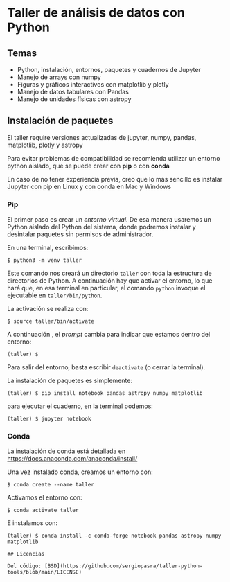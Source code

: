 # Taller de análisis de datos con Python


## Temas

* Python, instalación, entornos, paquetes y cuadernos de Jupyter
* Manejo de arrays con numpy
* Figuras y gráficos interactivos con matplotlib y plotly
* Manejo de datos tabulares con Pandas
* Manejo de unidades físicas con astropy

## Instalación de paquetes

El taller require versiones actualizadas de jupyter, numpy, pandas, matplotlib,
plotly y astropy

Para evitar problemas de compatibilidad se recomienda utilizar un entorno
python aislado, que se puede crear con **pip** o con **conda**

En caso de no tener experiencia previa, creo que lo más sencillo es 
instalar Jupyter con pip en Linux y con conda en Mac y Windows

### Pip

El primer paso es crear un *entorno virtual*. De esa manera usaremos un Python aislado del Python del sistema, donde podremos instalar y desintalar paquetes sin permisos de administrador.

En una terminal, escribimos:

```
$ python3 -m venv taller
```

Este comando nos creará un directorio `taller` con toda la estructura
de directorios de Python. A continuación hay que activar el entorno, lo
que hará que, en esa terminal en particular, el comando `python` invoque
el ejecutable en `taller/bin/python`.

La activación se realiza con:
```
$ source taller/bin/activate
```

A continuación , el *prompt* cambia para indicar que estamos dentro del
entorno:

```
(taller) $
```

Para salir del entorno, basta escribir `deactivate` (o cerrar la terminal).

La instalación de paquetes es simplemente:

```
(taller) $ pip install notebook pandas astropy numpy matplotlib
```

para ejecutar el cuaderno, en la terminal podemos:


```
(taller) $ jupyter notebook
```

### Conda

La instalación de conda está detallada en
https://docs.anaconda.com/anaconda/install/

Una vez instalado conda, creamos un entorno con:

```
$ conda create --name taller
```

Activamos el entorno con:
```
$ conda activate taller
```

E instalamos con:

```
(taller) $ conda install -c conda-forge notebook pandas astropy numpy matplotlib

## Licencias

Del código: [BSD](https://github.com/sergiopasra/taller-python-tools/blob/main/LICENSE)

